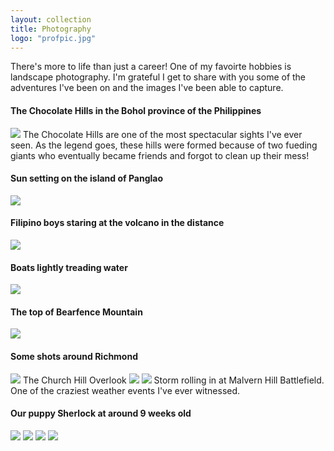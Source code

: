 ```yaml
---
layout: collection
title: Photography
logo: "profpic.jpg"
---
```


There's more to life than just a career! One of my favoirte hobbies is landscape photography. I'm grateful I get to share with you some of the adventures I've been on and the images I've been able to capture.

#### The Chocolate Hills in the Bohol province of the Philippines
![](/assets/Philippines2.jpg)
The Chocolate Hills are one of the most spectacular sights I've ever seen. As the legend goes, these hills were formed because of two fueding giants who eventually became friends and forgot to clean up their mess! 
#### Sun setting on the island of Panglao
![](/assets/Philippines3.jpg)
#### Filipino boys staring at the volcano in the distance
![](/assets/Philippines4.jpg)
#### Boats lightly treading water
![](/assets/Philippines5.jpg)
#### The top of Bearfence Mountain
![](/assets/bearfence.jpg)
#### Some shots around Richmond
![](/assets/richmond.jpg)
The Church Hill Overlook 
![](/assets/bridge2.jpg)
![](/assets/Philippines6.jpg)
Storm rolling in at Malvern Hill Battlefield. One of the craziest weather events I've ever witnessed.
#### Our puppy Sherlock at around 9 weeks old
![](/assets/sherlock1.jpg)
![](/assets/sherlock2.jpg)
![](/assets/sherlock3.jpg)
![](/assets/sherlock4.jpg)